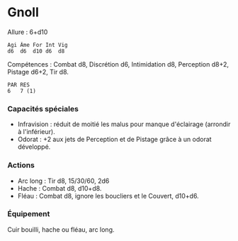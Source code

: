 
# Gnoll

Allure : 6+d10

	Agi	Âme	For	Int	Vig
	d6	d6	d10	d6	d8

Compétences : Combat d8, Discrétion d6, Intimidation d8, Perception d8+2, Pistage d6+2, Tir d8.

	PAR	RES
	6	7 (1)

### Capacités spéciales
- Infravision : réduit de moitié les malus pour manque d'éclairage (arrondir à l'inférieur).
- Odorat : +2 aux jets de Perception et de Pistage grâce à un odorat développé.

### Actions
- Arc long : Tir d8, 15/30/60, 2d6
- Hache : Combat d8, d10+d8.
- Fléau : Combat d8, ignore les boucliers et le Couvert, d10+d6.

### Équipement
Cuir bouilli, hache ou fléau, arc long.
